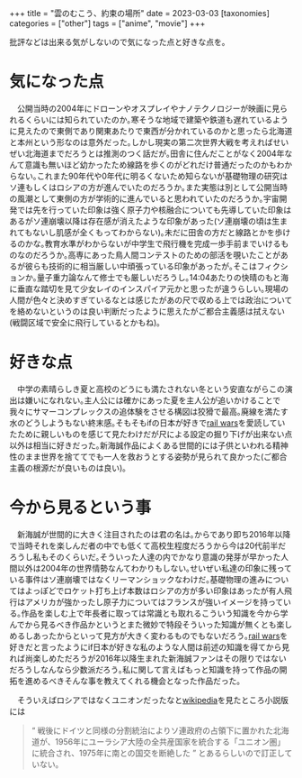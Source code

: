 +++
title = "雲のむこう、約束の場所"
date = 2023-03-03
[taxonomies]
categories = ["other"]
tags = ["anime", "movie"]
+++

批評などは出来る気がしないので気になった点と好きな点を｡

# 気になった点
　公開当時の2004年にドローンやオスプレイやナノテクノロジーが映画に見られるくらいには知られていたのか｡寒そうな地域で建築や鉄道も遅れているように見えたので東側であり関東あたりで東西が分かれているのかと思ったら北海道と本州という形なのは意外だった｡しかし現実の第二次世界大戦を考えればせいぜい北海道までだろうとは推測のつく話だが｡田舎に住んだことがなく2004年なんて意識も無いほど幼かったため線路を歩くのがどれだけ普通だったのかもわからない｡これまた90年代や0年代に明るくないため知らないが基礎物理の研究はソ連もしくはロシアの方が進んでいたのだろうか｡また実態は別として公開当時の風潮として東側の方が学術的に進んでいると思われていたのだろうか｡宇宙開発では先を行っていた印象は強く原子力や核融合についても先導していた印象はあるがソ連崩壊以降は存在感が消えたような印象があった(ソ連崩壊の頃は生まれてもないし肌感が全くもってわからない)｡未だに田舎の方だと線路とかを歩けるのかな｡教育水準がわからないが中学生で飛行機を完成一歩手前までいけるものなのだろうか｡高専にあった鳥人間コンテストのための部活を覗いたことがあるが彼らも技術的に相当厳しい中頑張っている印象があったが｡そこはフィクションか｡量子重力論なんて修士でも厳しいだろうし｡14:04あたりの快晴のもと海に垂直な踏切を見て少女レイのインスパイア元かと思ったが違うらしい｡現場の人間が色々と決めすぎているなとは感じたがあの尺で収める上では政治についてを絡めないというのは良い判断だったように思えたがご都合主義感は拭えない(戦闘区域で安全に飛行しているとかもね)｡

# 好きな点
　中学の素晴らしき夏と高校のどうにも満たされない冬という安直ながらこの演出は嫌いになれない｡主人公には確かにあった夏を主人公が追いかけることで我々にサマーコンプレックスの追体験をさせる構図は狡猾で最高｡廃線を満たす水のどうしようもない終末感｡そもそもifの日本が好きで[rail wars](http://rail-wars.com)を愛読していたために親しいものを感じて見たわけだが尺による設定の掘り下げが出来ない点以外は相当に好きだった｡新海誠作品によくある世間的には子供といわれる精神性のまま世界を捨ててでも一人を救おうとする姿勢が見られて良かった(ご都合主義の根源だが良いものは良い)｡

# 今から見るという事
　新海誠が世間的に大きく注目されたのは君の名は｡からであり即ち2016年以降で当時それを楽しんだ者の中でも低くて高校生程度だろうから今は20代前半だろうし私もそのくらいだ｡そういった人達の内でかなり意識の発芽が早かった人間以外は2004年の世界情勢なんてわかりもしない｡せいぜい私達の印象に残っている事件はソ連崩壊ではなくリーマンショックなわけだ｡基礎物理の進みについてはよっぽどでロケット打ち上げ本数はロシアの方が多い印象はあったが有人飛行はアメリカが強かったし原子力についてはフランスが強いイメージを持っている｡作品を楽しむ上で年長者に取っては常識とも取れるこういう知識を今から学んでから見るべき作品かというとまた微妙で特段そういった知識が無くとも楽しめるしあったからといって見方が大きく変わるものでもないだろう｡[rail wars](http://rail-wars.com)を好きだと言ったようにif日本が好きな私のような人間は前述の知識を得てから見れば尚楽しめただろうが2016年以降生まれた新海誠ファンはその限りではないだろうしなんなら少数派だろう｡私に関して言えばもっと知識を持って作品の開拓を進めるべきそんな事を教えてくれる機会となった作品だった｡

　そういえばロシアではなくユニオンだったなと[wikipedia](https://ja.wikipedia.org/wiki/%E9%9B%B2%E3%81%AE%E3%82%80%E3%81%93%E3%81%86%E3%80%81%E7%B4%84%E6%9D%9F%E3%81%AE%E5%A0%B4%E6%89%80)を見たところ小説版には
> “ 戦後にドイツと同様の分割統治によりソ連政府の占領下に置かれた北海道が、1956年にユーラシア大陸の全共産国家を統合する「ユニオン圏」に統合され、1975年に南との国交を断絶した ”
とあるらしいので訂正していない｡